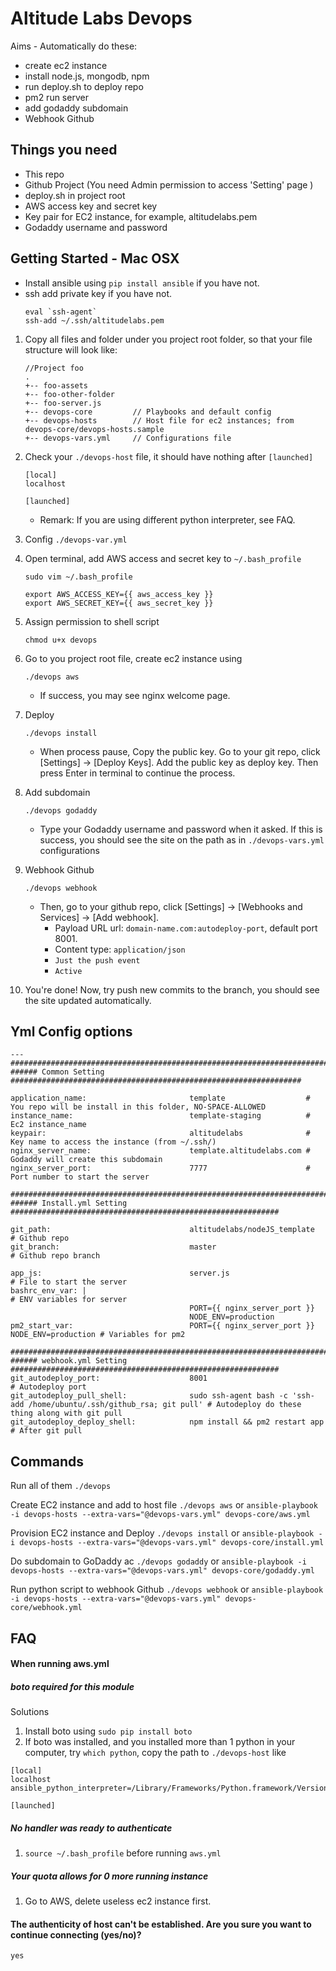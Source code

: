 Altitude Labs Devops
===

Aims - Automatically do these:
* create ec2 instance
* install node.js, mongodb, npm
* run deploy.sh to deploy repo
* pm2 run server
* add godaddy subdomain
* Webhook Github

## Things you need
* This repo
* Github Project (You need Admin permission to access 'Setting' page )
* deploy.sh in project root
* AWS access key and secret key
* Key pair for EC2 instance, for example, altitudelabs.pem
* Godaddy username and password

## Getting Started - Mac OSX

* Install ansible using `pip install ansible` if you have not.
* ssh add private key if you have not.
    ```
    eval `ssh-agent`
    ssh-add ~/.ssh/altitudelabs.pem
    ```

1. Copy all files and folder under you project root folder, so that your file structure will look like:
    ```
    //Project foo
    .
    +-- foo-assets
    +-- foo-other-folder
    +-- foo-server.js
    +-- devops-core         // Playbooks and default config
    +-- devops-hosts        // Host file for ec2 instances; from devops-core/devops-hosts.sample
    +-- devops-vars.yml     // Configurations file
    ```

2. Check your `./devops-host` file, it should have nothing after `[launched]`
    ```
    [local]
    localhost

    [launched]
    ```
    * Remark: If you are using different python interpreter, see FAQ.

3. Config `./devops-var.yml`

4. Open terminal, add AWS access and secret key to `~/.bash_profile`
    ```
    sudo vim ~/.bash_profile
    ```

    ```
    export AWS_ACCESS_KEY={{ aws_access_key }}
    export AWS_SECRET_KEY={{ aws_secret_key }}
    ```

5. Assign permission to shell script
    ```
    chmod u+x devops

    ```

6. Go to you project root file, create ec2 instance using
    ```
    ./devops aws
    ```
    * If success, you may see nginx welcome page.

7. Deploy
    ```
    ./devops install
    ```
    * When process pause, Copy the public key. Go to your git repo, click [Settings] -> [Deploy Keys]. Add the public key as deploy key. Then press Enter in terminal to continue the process.


8. Add subdomain
    ```
    ./devops godaddy
    ```
    * Type your Godaddy username and password when it asked. If this is success, you should see the site on the path as in `./devops-vars.yml` configurations

9. Webhook Github
    ```
    ./devops webhook
    ```
    * Then, go to your github repo, click [Settings] -> [Webhooks and Services] -> [Add webhook].
      * Payload URL url: `domain-name.com:autodeploy-port`, default port 8001.
      * Content type: `application/json`
      * `Just the push event`
      * `Active`

10. You're done! Now, try push new commits to the branch, you should see the site updated automatically.


## Yml Config options
```
---
#######################################################################################
###### Common Setting #################################################################

application_name:                       template                  # You repo will be install in this folder, NO-SPACE-ALLOWED
instance_name:                          template-staging          # Ec2 instance_name
keypair:                                altitudelabs              # Key name to access the instance (from ~/.ssh/)
nginx_server_name:                      template.altitudelabs.com # Godaddy will create this subdomain
nginx_server_port:                      7777                      # Port number to start the server

#######################################################################################
###### Install.yml Setting ############################################################

git_path:                               altitudelabs/nodeJS_template  # Github repo
git_branch:                             master                        # Github repo branch

app_js:                                 server.js                     # File to start the server
bashrc_env_var: |                                                     # ENV variables for server
                                        PORT={{ nginx_server_port }}  
                                        NODE_ENV=production
pm2_start_var:                          PORT={{ nginx_server_port }} NODE_ENV=production # Variables for pm2

#######################################################################################
###### webhook.yml Setting ############################################################
git_autodeploy_port:                    8001                          # Autodeploy port
git_autodeploy_pull_shell:              sudo ssh-agent bash -c 'ssh-add /home/ubuntu/.ssh/github_rsa; git pull' # Autodeploy do these thing along with git pull
git_autodeploy_deploy_shell:            npm install && pm2 restart app  # After git pull

```

## Commands

Run all of them
    ```
    ./devops
    ```

Create EC2 instance and add to host file
    ```
    ./devops aws
    ```
    or
    ```
    ansible-playbook -i devops-hosts --extra-vars="@devops-vars.yml" devops-core/aws.yml
    ```

Provision EC2 instance and Deploy
    ```
    ./devops install
    ```
    or
    ```
    ansible-playbook -i devops-hosts --extra-vars="@devops-vars.yml" devops-core/install.yml
    ```

Do subdomain to GoDaddy ac
    ```
    ./devops godaddy
    ```
    or
    ```
    ansible-playbook -i devops-hosts --extra-vars="@devops-vars.yml" devops-core/godaddy.yml
    ```

Run python script to webhook Github
    ```
    ./devops webhook
    ```
    or
    ```
    ansible-playbook -i devops-hosts --extra-vars="@devops-vars.yml" devops-core/webhook.yml
    ```

## FAQ

#### When running aws.yml
##### boto required for this module
Solutions
1. Install boto using `sudo pip install boto`
2. If boto was installed, and you installed more than 1 python in your computer, try `which python`, copy the path to `./devops-host` like
```
[local]
localhost ansible_python_interpreter=/Library/Frameworks/Python.framework/Versions/2.7/bin/python

[launched]
```
#####  No handler was ready to authenticate
1. `source ~/.bash_profile` before running `aws.yml`

##### Your quota allows for 0 more running instance
1. Go to AWS, delete useless ec2 instance first.

#### The authenticity of host can't be established. Are you sure you want to continue connecting (yes/no)?
`yes`
